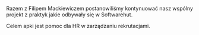 Razem z Filipem Mackiewiczem postanowiliśmy kontynuować nasz wspólny projekt z praktyk jakie odbywały się w Softwarehut.

Celem apki jest pomoc dla HR w zarządzaniu rekrutacjami.

